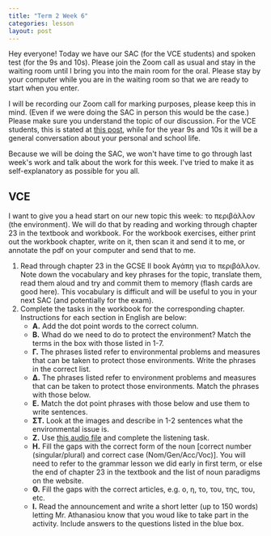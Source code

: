 ```yaml
---
title: "Term 2 Week 6"
categories: lesson
layout: post
---
```


Hey everyone! Today we have our SAC (for the VCE students) and spoken test (for
the 9s and 10s). Please join the Zoom call as usual and stay in the waiting room
until I bring you into the main room for the oral. Please stay by your computer
while you are in the waiting room so that we are ready to start when you enter.

I will be recording our Zoom call for marking purposes, please keep this in
mind. (Even if we were doing the SAC in person this would be the case.) Please
make sure you understand the topic of our discussion. For the VCE students, this
is stated at [this post](/vsl-greek/sac2/index.html), while for the year 9s and
10s it will be a general conversation about your personal and school life.

Because we will be doing the SAC, we won't have time to go through last week's
work and talk about the work for this week. I've tried to make it as
self-explanatory as possible for you all.

## VCE

I want to give you a head start on our new topic this week: το περιβάλλον (the environment). We will do that by reading and working through chapter 23 in the textbook and workbook. For the workbook exercises, either print out the workbook chapter, write on it, then scan it and send it to me, or annotate the pdf on your computer and send that to me.

1. Read through chapter 23 in the GCSE II book Αγάπη για το περιβάλλον. Note
   down the vocabulary and key phrases for the topic, translate them, read them
   aloud and try and commit them to memory (flash cards are good here). This
   vocabulary is difficult and will be useful to you in your next SAC (and
           potentially for the exam).
2. Complete the tasks in the workbook for the corresponding chapter. Instructions for each section in English are below:
   - **Α.** Add the dot point words to the correct column.
   - **Β.** Whad do we need to do to protect the environment? Match the terms in the box with those listed in 1-7.
   - **Γ.** The phrases listed refer to environmental problems and measures that can be taken to protect those environments. Write the phrases in the correct list.
   - **Δ.** The phrases listed refer to environment problems and measures that can be taken to protect those environments. Match the phrases with those below.
   - **Ε.** Match the dot point phrases with those below and use them to write sentences.
   - **ΣΤ.** Look at the images and describe in 1-2 sentences what the environmental issue is.
   - **Ζ.** Use [this audio file]() and complete the listening task.
   - **Η.** Fill the gaps with the correct form of the noun [correct number (singular/plural) and correct case (Nom/Gen/Acc/Voc)]. You will need to refer to the grammar lesson we did early in first term, or else the end of chapter 23 in the textbook and the list of noun paradigms on the website.
   - **Θ.** Fill the gaps with the correct articles, e.g. ο, η, το, του, της, του, etc.
   - **Ι.** Read the announcement and write a short letter (up to 150 words) letting Mr. Athanasiou know that you woud like to take part in the activity. Include answers to the questions listed in the blue box.
